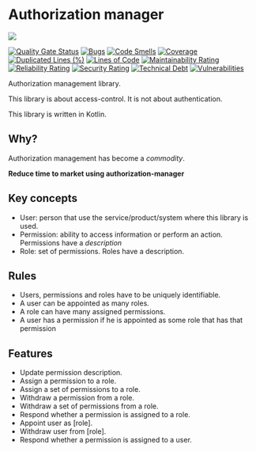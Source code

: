 # Authorization manager

![](https://github.com/beforeigners/authorization-manager/workflows/Push%20to%20master%20CI/badge.svg)

[![Quality Gate Status](https://sonarcloud.io/api/project_badges/measure?project=beforeigners_authorization-manager&metric=alert_status)](https://sonarcloud.io/dashboard?id=beforeigners_authorization-manager)
[![Bugs](https://sonarcloud.io/api/project_badges/measure?project=beforeigners_authorization-manager&metric=bugs)](https://sonarcloud.io/dashboard?id=beforeigners_authorization-manager)
[![Code Smells](https://sonarcloud.io/api/project_badges/measure?project=beforeigners_authorization-manager&metric=code_smells)](https://sonarcloud.io/dashboard?id=beforeigners_authorization-manager)
[![Coverage](https://sonarcloud.io/api/project_badges/measure?project=beforeigners_authorization-manager&metric=coverage)](https://sonarcloud.io/dashboard?id=beforeigners_authorization-manager)
[![Duplicated Lines (%)](https://sonarcloud.io/api/project_badges/measure?project=beforeigners_authorization-manager&metric=duplicated_lines_density)](https://sonarcloud.io/dashboard?id=beforeigners_authorization-manager)
[![Lines of Code](https://sonarcloud.io/api/project_badges/measure?project=beforeigners_authorization-manager&metric=ncloc)](https://sonarcloud.io/dashboard?id=beforeigners_authorization-manager)
[![Maintainability Rating](https://sonarcloud.io/api/project_badges/measure?project=beforeigners_authorization-manager&metric=sqale_rating)](https://sonarcloud.io/dashboard?id=beforeigners_authorization-manager)
[![Reliability Rating](https://sonarcloud.io/api/project_badges/measure?project=beforeigners_authorization-manager&metric=reliability_rating)](https://sonarcloud.io/dashboard?id=beforeigners_authorization-manager)
[![Security Rating](https://sonarcloud.io/api/project_badges/measure?project=beforeigners_authorization-manager&metric=security_rating)](https://sonarcloud.io/dashboard?id=beforeigners_authorization-manager)
[![Technical Debt](https://sonarcloud.io/api/project_badges/measure?project=beforeigners_authorization-manager&metric=sqale_index)](https://sonarcloud.io/dashboard?id=beforeigners_authorization-manager)
[![Vulnerabilities](https://sonarcloud.io/api/project_badges/measure?project=beforeigners_authorization-manager&metric=vulnerabilities)](https://sonarcloud.io/dashboard?id=beforeigners_authorization-manager)



Authorization management library.

This library is about access-control. It is not about authentication.

This library is written in Kotlin.

## Why?
Authorization management has become a *commodity*.

**Reduce time to market using authorization-manager**

## Key concepts

- User: person that use the service/product/system where this library is used.
- Permission: ability to access information or perform an action. Permissions have a *description*
- Role: set of permissions. Roles have a description.

## Rules

- Users, permissions and roles have to be uniquely identifiable.
- A user can be appointed as many roles.
- A role can have many assigned permissions.
- A user has a permission if he is appointed as some role that has that permission

## Features

- Update permission description.
- Assign a permission to a role.
- Assign a set of permissions to a role.
- Withdraw a permission from a role.
- Withdraw a set of permissions from a role.
- Respond whether a permission is assigned to a role.
- Appoint user as [role].
- Withdraw user from [role].
- Respond whether a permission is assigned to a user.
